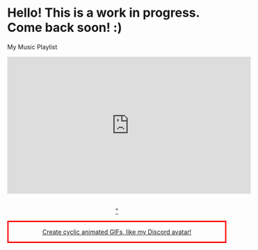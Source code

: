 # Hello! This is a work in progress. Come back soon! :)
My Music Playlist <center>
<p align="center">
<iframe width="560" height="315" src="https://www.youtube.com/embed/videoseries?controls=0&amp;list=PL0nhJtIZKgObKyKn9gUF44wEQVqG3eEhT" title="YouTube video player" frameborder="0" allow="accelerometer; autoplay; clipboard-write; encrypted-media; gyroscope; picture-in-picture" allowfullscreen></iframe>
</p>
<br>
<center> <a href="http://gif-in-gif.com/">"<p style="border-width:3px; border-style:solid; border-color:#FF0000; padding: 1em;">Create cyclic animated GIFs, like my Discord avatar!</p></a>
